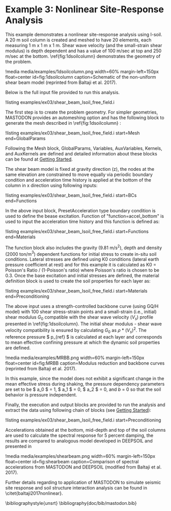 # Example 3: Nonlinear Site-Response Analysis

This example demonstrates a nonlinear site-response analysis using I-soil. A 20 m soil column is created and meshed to have 20 elements, each measuring 1 m x 1 m x 1 m. Shear wave velocity (and the small-strain shear modulus) is depth dependent and has a value of 100 m/sec at top and 250 m/sec at the bottom. \ref{fig:1dsoilcolumn} demonstrates the geometry of the problem.

!media media/examples/1dsoilcolumn.png width=60% margin-left=150px float=center id=fig:1dsoilcolumn caption=Schematic of the non-uniform shear beam model (reprinted from Baltaji et al. 2017).

Below is the full input file provided to run this analysis.

!listing examples/ex03/shear_beam_Isoil_free_field.i

The first step is to create the problem geometry. For simpler geometries, MASTODON provides an automeshing option and has the following block to generate the mesh described in \ref{fig:1dsoilcolumn} :

!listing examples/ex03/shear_beam_Isoil_free_field.i start=Mesh end=GlobalParams

Following the Mesh block, GlobalParams, Variables, AuxVariables, Kernels, and AuxKernels are defined and detailed information about these blocks can be found at [Getting Started](manuals/user/index.md).

The shear beam model is fixed at gravity direction (z), the nodes at the same elevation are constrained to move equally via periodic boundary condition and acceleration time history is applied at the bottom of the column in x direction using following inputs:

!listing examples/ex03/shear_beam_Isoil_free_field.i start=BCs end=Functions

In the above input block, PresetAcceleration type boundary condition is used to define the bease excitation. Function of "function=accel_bottom" is used to input the acceleration time history and this function is defined as:

!listing examples/ex03/shear_beam_Isoil_free_field.i start=Functions end=Materials

The function block also includes the gravity (9.81 m/s$^2$), depth and density (2000 ton/m$^3$) dependent functions for initial stress to create in-situ soil conditions. Lateral stresses are defined using K0 conditions (lateral earth pressure coefficient at rest) and for this example it is calculated as K0 = Poisson's Ratio / (1-Poisson's ratio) where Poisson's ratio is chosen to be 0.3. Once the base excitation and initial stresses are defined, the material definition block is used to create the soil properties for each layer as:

!listing examples/ex03/shear_beam_Isoil_free_field.i start=Materials end=Preconditioning

The above input uses a strength-controlled backbone curve (using GQ/H model) with 100 shear stress-strain points and a small-strain (i.e., initial) shear modulus $G_0$ compatible with the shear wave velocity $(V_s)$ profile presented in \ref{fig:1dsoilcolumn}. The initial shear modulus - shear wave velocity compatibility is ensured by calculating $G_0$ as $\rho$ * $(V_s)^2$. The reference pressure $ p_{ref} $ is calculated at each layer and corresponds to mean effective confining pressure at which the dynamic soil properties are defined.

!media media/examples/MRBB.png width=60% margin-left=150px float=center id=fig:MRBB caption=Modulus reduction and backbone curves (reprinted from Baltaji et al. 2017).

In this example, since the model does not exhibit a significant change in the mean effective stress during shaking, the pressure dependency parameters are set to be $ a_0 $ = 1, $ a_1 $ = 0, $ a_2 $ = 0, and $b$ = 0 so that the soil behavior is pressure independent.

Finally, the execution and output blocks are provided to run the analysis and extract the data using following chain of blocks (see [Getting Started](manuals/user/index.md)):

!listing examples/ex03/shear_beam_Isoil_free_field.i start=Preconditioning

Accelerations obtained at the bottom, mid-depth and top of the soil columns are used to calculate the spectral response for 5 percent damping, the results are compared to analogous model developed in DEEPSOIL and presented in  

!media media/examples/shearbeam.png width=60% margin-left=150px float=center id=fig:shearbeam caption=Comparison of spectral accelerations from MASTODON and DEEPSOIL (modified from Baltaji et al. 2017).

Further details regarding to application of MASTODON to simulate seismic site response and soil structure interaction analysis can be found in \citet{baltaji2017nonlinear}.

\bibliographystyle{unsrt}
\bibliography{doc/bib/mastodon.bib}
